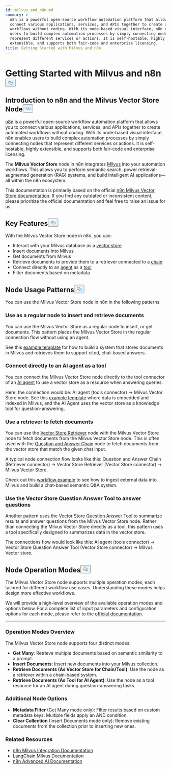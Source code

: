 ```yaml
---
id: milvus_and_n8n.md
summary: >-
  n8n is a powerful open-source workflow automation platform that allows you to
  connect various applications, services, and APIs together to create automated
  workflows without coding. With its node-based visual interface, n8n enables
  users to build complex automation processes by simply connecting nodes that
  represent different services or actions. It is self-hostable, highly
  extensible, and supports both fair-code and enterprise licensing.
title: Getting Started with Milvus and n8n
---
```

<h1 id="Getting-Started-with-Milvus-and-n8n" class="common-anchor-header">Getting Started with Milvus and n8n<button data-href="#Getting-Started-with-Milvus-and-n8n" class="anchor-icon" translate="no">
      <svg translate="no"
        aria-hidden="true"
        focusable="false"
        height="20"
        version="1.1"
        viewBox="0 0 16 16"
        width="16"
      >
        <path
          fill="#0092E4"
          fill-rule="evenodd"
          d="M4 9h1v1H4c-1.5 0-3-1.69-3-3.5S2.55 3 4 3h4c1.45 0 3 1.69 3 3.5 0 1.41-.91 2.72-2 3.25V8.59c.58-.45 1-1.27 1-2.09C10 5.22 8.98 4 8 4H4c-.98 0-2 1.22-2 2.5S3 9 4 9zm9-3h-1v1h1c1 0 2 1.22 2 2.5S13.98 12 13 12H9c-.98 0-2-1.22-2-2.5 0-.83.42-1.64 1-2.09V6.25c-1.09.53-2 1.84-2 3.25C6 11.31 7.55 13 9 13h4c1.45 0 3-1.69 3-3.5S14.5 6 13 6z"
        ></path>
      </svg>
    </button></h1><h2 id="Introduction-to-n8n-and-the-Milvus-Vector-Store-Node" class="common-anchor-header">Introduction to n8n and the Milvus Vector Store Node<button data-href="#Introduction-to-n8n-and-the-Milvus-Vector-Store-Node" class="anchor-icon" translate="no">
      <svg translate="no"
        aria-hidden="true"
        focusable="false"
        height="20"
        version="1.1"
        viewBox="0 0 16 16"
        width="16"
      >
        <path
          fill="#0092E4"
          fill-rule="evenodd"
          d="M4 9h1v1H4c-1.5 0-3-1.69-3-3.5S2.55 3 4 3h4c1.45 0 3 1.69 3 3.5 0 1.41-.91 2.72-2 3.25V8.59c.58-.45 1-1.27 1-2.09C10 5.22 8.98 4 8 4H4c-.98 0-2 1.22-2 2.5S3 9 4 9zm9-3h-1v1h1c1 0 2 1.22 2 2.5S13.98 12 13 12H9c-.98 0-2-1.22-2-2.5 0-.83.42-1.64 1-2.09V6.25c-1.09.53-2 1.84-2 3.25C6 11.31 7.55 13 9 13h4c1.45 0 3-1.69 3-3.5S14.5 6 13 6z"
        ></path>
      </svg>
    </button></h2><p><a href="https://n8n.io/">n8n</a> is a powerful open-source workflow automation platform that allows you to connect various applications, services, and APIs together to create automated workflows without coding. With its node-based visual interface, n8n enables users to build complex automation processes by simply connecting nodes that represent different services or actions. It is self-hostable, highly extensible, and supports both fair-code and enterprise licensing.</p>
<p>The <strong>Milvus Vector Store</strong> node in n8n integrates <a href="https://milvus.io/">Milvus</a> into your automation workflows. This allows you to perform semantic search, power retrieval-augmented generation (RAG) systems, and build intelligent AI applications—all within the n8n ecosystem.</p>
<p>This documentation is primarily based on the official <a href="https://docs.n8n.io/integrations/builtin/cluster-nodes/root-nodes/n8n-nodes-langchain.vectorstoremilvus/">n8n Milvus Vector Store documentation</a>. If you find any outdated or inconsistent content, please prioritize the official documentation and feel free to raise an issue for us.</p>
<h2 id="Key-Features" class="common-anchor-header">Key Features<button data-href="#Key-Features" class="anchor-icon" translate="no">
      <svg translate="no"
        aria-hidden="true"
        focusable="false"
        height="20"
        version="1.1"
        viewBox="0 0 16 16"
        width="16"
      >
        <path
          fill="#0092E4"
          fill-rule="evenodd"
          d="M4 9h1v1H4c-1.5 0-3-1.69-3-3.5S2.55 3 4 3h4c1.45 0 3 1.69 3 3.5 0 1.41-.91 2.72-2 3.25V8.59c.58-.45 1-1.27 1-2.09C10 5.22 8.98 4 8 4H4c-.98 0-2 1.22-2 2.5S3 9 4 9zm9-3h-1v1h1c1 0 2 1.22 2 2.5S13.98 12 13 12H9c-.98 0-2-1.22-2-2.5 0-.83.42-1.64 1-2.09V6.25c-1.09.53-2 1.84-2 3.25C6 11.31 7.55 13 9 13h4c1.45 0 3-1.69 3-3.5S14.5 6 13 6z"
        ></path>
      </svg>
    </button></h2><p>With the Milvus Vector Store node in n8n, you can:</p>
<ul>
<li>Interact with your Milvus database as a <a href="https://docs.n8n.io/glossary/#ai-vector-store">vector store</a></li>
<li>Insert documents into Milvus</li>
<li>Get documents from Milvus</li>
<li>Retrieve documents to provide them to a retriever connected to a <a href="https://docs.n8n.io/glossary/#ai-chain">chain</a></li>
<li>Connect directly to an <a href="https://docs.n8n.io/glossary/#ai-agent">agent</a> as a <a href="https://docs.n8n.io/glossary/#ai-tool">tool</a></li>
<li>Filter documents based on metadata</li>
</ul>
<h2 id="Node-Usage-Patterns" class="common-anchor-header">Node Usage Patterns<button data-href="#Node-Usage-Patterns" class="anchor-icon" translate="no">
      <svg translate="no"
        aria-hidden="true"
        focusable="false"
        height="20"
        version="1.1"
        viewBox="0 0 16 16"
        width="16"
      >
        <path
          fill="#0092E4"
          fill-rule="evenodd"
          d="M4 9h1v1H4c-1.5 0-3-1.69-3-3.5S2.55 3 4 3h4c1.45 0 3 1.69 3 3.5 0 1.41-.91 2.72-2 3.25V8.59c.58-.45 1-1.27 1-2.09C10 5.22 8.98 4 8 4H4c-.98 0-2 1.22-2 2.5S3 9 4 9zm9-3h-1v1h1c1 0 2 1.22 2 2.5S13.98 12 13 12H9c-.98 0-2-1.22-2-2.5 0-.83.42-1.64 1-2.09V6.25c-1.09.53-2 1.84-2 3.25C6 11.31 7.55 13 9 13h4c1.45 0 3-1.69 3-3.5S14.5 6 13 6z"
        ></path>
      </svg>
    </button></h2><p>You can use the Milvus Vector Store node in n8n in the following patterns.</p>
<h3 id="Use-as-a-regular-node-to-insert-and-retrieve-documents" class="common-anchor-header">Use as a regular node to insert and retrieve documents</h3><p>You can use the Milvus Vector Store as a regular node to insert, or get documents. This pattern places the Milvus Vector Store in the regular connection flow without using an agent.</p>
<p>See this <a href="https://n8n.io/workflows/3573-create-a-rag-system-with-paul-essays-milvus-and-openai-for-cited-answers/">example template</a> for how to build a system that stores documents in Milvus and retrieves them to support cited, chat-based answers.</p>
<h3 id="Connect-directly-to-an-AI-agent-as-a-tool" class="common-anchor-header">Connect directly to an AI agent as a tool</h3><p>You can connect the Milvus Vector Store node directly to the tool connector of an <a href="https://docs.n8n.io/integrations/builtin/cluster-nodes/root-nodes/n8n-nodes-langchain.agent/">AI agent</a> to use a vector store as a resource when answering queries.</p>
<p>Here, the connection would be: AI agent (tools connector) -> Milvus Vector Store node. See this <a href="https://n8n.io/workflows/3576-paul-graham-essay-search-and-chat-with-milvus-vector-database/">example template</a> where data is embedded and indexed in Milvus, and the AI Agent uses the vector store as a knowledge tool for question-answering.</p>
<h3 id="Use-a-retriever-to-fetch-documents" class="common-anchor-header">Use a retriever to fetch documents</h3><p>You can use the <a href="https://docs.n8n.io/integrations/builtin/cluster-nodes/sub-nodes/n8n-nodes-langchain.retrievervectorstore/">Vector Store Retriever</a> node with the Milvus Vector Store node to fetch documents from the Milvus Vector Store node. This is often used with the <a href="https://docs.n8n.io/integrations/builtin/cluster-nodes/root-nodes/n8n-nodes-langchain.chainretrievalqa/">Question and Answer Chain</a> node to fetch documents from the vector store that match the given chat input.</p>
<p>A typical node connection flow looks like this: Question and Answer Chain (Retriever connector) -> Vector Store Retriever (Vector Store connector) -> Milvus Vector Store.</p>
<p>Check out this <a href="https://n8n.io/workflows/3574-create-a-paul-graham-essay-qanda-system-with-openai-and-milvus-vector-database/">workflow example</a> to see how to ingest external data into Milvus and build a chat-based semantic Q&A system.</p>
<h3 id="Use-the-Vector-Store-Question-Answer-Tool-to-answer-questions" class="common-anchor-header">Use the Vector Store Question Answer Tool to answer questions</h3><p>Another pattern uses the <a href="https://docs.n8n.io/integrations/builtin/cluster-nodes/sub-nodes/n8n-nodes-langchain.toolvectorstore/">Vector Store Question Answer Tool</a> to summarize results and answer questions from the Milvus Vector Store node. Rather than connecting the Milvus Vector Store directly as a tool, this pattern uses a tool specifically designed to summarizes data in the vector store.</p>
<p>The connections flow would look like this: AI agent (tools connector) -> Vector Store Question Answer Tool (Vector Store connector) -> Milvus Vector store.</p>
<h2 id="Node-Operation-Modes" class="common-anchor-header">Node Operation Modes<button data-href="#Node-Operation-Modes" class="anchor-icon" translate="no">
      <svg translate="no"
        aria-hidden="true"
        focusable="false"
        height="20"
        version="1.1"
        viewBox="0 0 16 16"
        width="16"
      >
        <path
          fill="#0092E4"
          fill-rule="evenodd"
          d="M4 9h1v1H4c-1.5 0-3-1.69-3-3.5S2.55 3 4 3h4c1.45 0 3 1.69 3 3.5 0 1.41-.91 2.72-2 3.25V8.59c.58-.45 1-1.27 1-2.09C10 5.22 8.98 4 8 4H4c-.98 0-2 1.22-2 2.5S3 9 4 9zm9-3h-1v1h1c1 0 2 1.22 2 2.5S13.98 12 13 12H9c-.98 0-2-1.22-2-2.5 0-.83.42-1.64 1-2.09V6.25c-1.09.53-2 1.84-2 3.25C6 11.31 7.55 13 9 13h4c1.45 0 3-1.69 3-3.5S14.5 6 13 6z"
        ></path>
      </svg>
    </button></h2><p>The Milvus Vector Store node supports multiple operation modes, each tailored for different workflow use cases. Understanding these modes helps design more effective workflows.</p>
<p>We will provide a high-level overview of the available operation modes and options below. For a complete list of input parameters and configuration options for each mode, please refer to the <a href="https://docs.n8n.io/integrations/builtin/cluster-nodes/root-nodes/n8n-nodes-langchain.vectorstoremilvus/">official documentation</a>.</p>
<hr>
<h3 id="Operation-Modes-Overview" class="common-anchor-header">Operation Modes Overview</h3><p>The Milvus Vector Store node supports four distinct modes:</p>
<ul>
<li><strong>Get Many</strong>: Retrieve multiple documents based on semantic similarity to a prompt.</li>
<li><strong>Insert Documents</strong>: Insert new documents into your Milvus collection.</li>
<li><strong>Retrieve Documents (As Vector Store for Chain/Tool)</strong>: Use the node as a retriever within a chain-based system.</li>
<li><strong>Retrieve Documents (As Tool for AI Agent)</strong>: Use the node as a tool resource for an AI agent during question-answering tasks.</li>
</ul>
<h3 id="Additional-Node-Options" class="common-anchor-header">Additional Node Options</h3><ul>
<li><strong>Metadata Filter</strong> (Get Many mode only): Filter results based on custom metadata keys. Multiple fields apply an AND condition.</li>
<li><strong>Clear Collection</strong> (Insert Documents mode only): Remove existing documents from the collection prior to inserting new ones.</li>
</ul>
<h3 id="Related-Resources" class="common-anchor-header">Related Resources</h3><ul>
<li><a href="https://docs.n8n.io/integrations/builtin/cluster-nodes/root-nodes/n8n-nodes-langchain.vectorstoremilvus/">n8n Milvus Integration Documentation</a></li>
<li><a href="https://js.langchain.com/docs/integrations/vectorstores/milvus/">LangChain Milvus Documentation</a></li>
<li><a href="https://docs.n8n.io/advanced-ai/">n8n Advanced AI Documentation</a></li>
</ul>
